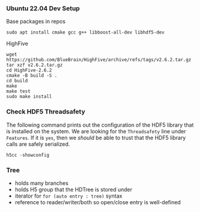 ### Ubuntu 22.04 Dev Setup
Base packages in repos
```
sudo apt install cmake gcc g++ libboost-all-dev libhdf5-dev
```
HighFive
```
wget https://github.com/BlueBrain/HighFive/archive/refs/tags/v2.6.2.tar.gz
tar xzf v2.6.2.tar.gz
cd HighFive-2.6.2
cmake -B build -S .
cd build
make 
make test
sudo make install
```

### Check HDF5 Threadsafety
The following command prints out the configuration of the HDF5 library
that is installed on the system.  We are looking for the `Threadsafety`
line under `Features`. If it is `yes`, then we _should_ be able to trust
that the HDF5 library calls are safely serialized.
```
h5cc -showconfig
```

### Tree
- holds many branches
- holds H5 group that the HDTree is stored under
- iterator for `for (auto entry : tree)` syntax
- reference to reader/writer/both so open/close entry is well-defined
